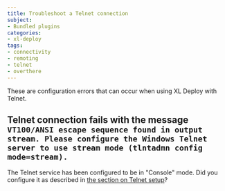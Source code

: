 ```yaml
---
title: Troubleshoot a Telnet connection
subject:
- Bundled plugins
categories:
- xl-deploy
tags:
- connectivity
- remoting
- telnet
- overthere
---
```


These are configuration errors that can occur when using XL Deploy with Telnet.

## Telnet connection fails with the message `VT100/ANSI escape sequence found in output stream. Please configure the Windows Telnet server to use stream mode (tlntadmn config mode=stream).`

The Telnet service has been configured to be in "Console" mode. Did you configure it as described in [the section on Telnet setup](#cifs_host_setup_telnet)?

